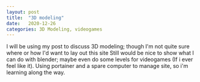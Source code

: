 ```yaml
---
layout: post
title:  "3D modeling"
date:   2020-12-26
categories: 3D Modeling, videogames
---
```

I will be using my post to discuss 3D modeling; though I'm not quite sure where or how I'd want to lay out this site
Still would be nice to show what I can do with blender; maybe even do some levels for videogames (If i ever feel like it).
Using portainer and a spare computer to manage site, so i'm learning along the way.
